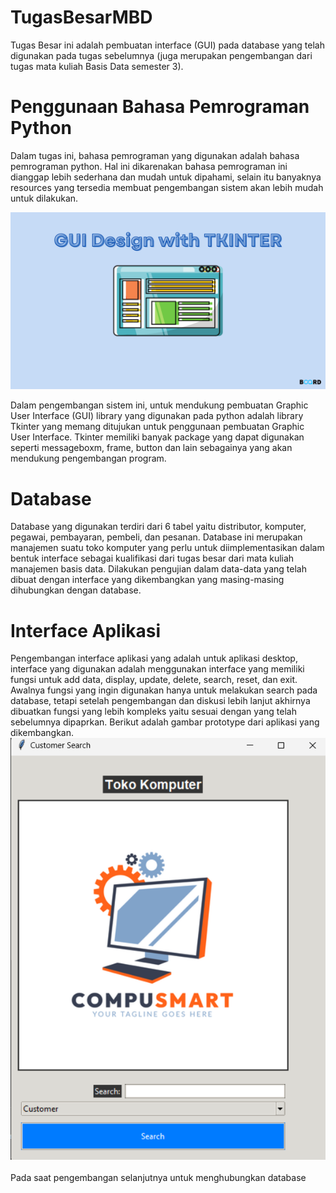 # TugasBesarMBD

Tugas Besar ini adalah pembuatan interface (GUI) pada database yang telah digunakan pada tugas sebelumnya (juga merupakan pengembangan dari tugas mata kuliah Basis Data semester 3). 

# Penggunaan Bahasa Pemrograman Python 
Dalam tugas ini, bahasa pemrograman yang digunakan adalah bahasa pemrograman python. Hal ini dikarenakan bahasa pemrograman ini dianggap lebih sederhana dan mudah untuk dipahami, selain itu banyaknya resources yang tersedia membuat pengembangan sistem akan lebih mudah untuk dilakukan.

![alt text](https://github.com/gerynsb/TugasBesarMBD/blob/main/Img/Tkinter.png)

Dalam pengembangan sistem ini, untuk mendukung pembuatan Graphic User Interface (GUI) library yang digunakan pada python adalah library Tkinter yang memang ditujukan untuk penggunaan pembuatan Graphic User Interface. Tkinter memiliki banyak package yang dapat digunakan seperti messageboxm, frame, button dan lain sebagainya yang akan mendukung pengembangan program. 

# Database 
Database yang digunakan terdiri dari 6 tabel yaitu distributor, komputer, pegawai, pembayaran, pembeli, dan pesanan. Database ini merupakan manajemen suatu toko komputer yang perlu untuk diimplementasikan dalam bentuk interface sebagai kualifikasi dari tugas besar dari mata kuliah manajemen basis data. Dilakukan pengujian dalam data-data yang telah dibuat dengan interface yang dikembangkan yang masing-masing dihubungkan dengan database. 

# Interface Aplikasi 
Pengembangan interface aplikasi yang adalah untuk aplikasi desktop, interface yang digunakan adalah menggunakan interface yang memiliki fungsi untuk add data, display, update, delete, search, reset, dan exit. Awalnya fungsi yang ingin digunakan hanya untuk melakukan search pada database, tetapi setelah pengembangan dan diskusi lebih lanjut akhirnya dibuatkan fungsi yang lebih kompleks yaitu sesuai dengan yang telah sebelumnya dipaprkan. Berikut adalah gambar prototype dari aplikasi yang dikembangkan. 
![alt text](https://github.com/gerynsb/TugasBesarMBD/blob/main/Img/Protoype.png)
<br><br/>
Pada saat pengembangan selanjutnya untuk menghubungkan database 
